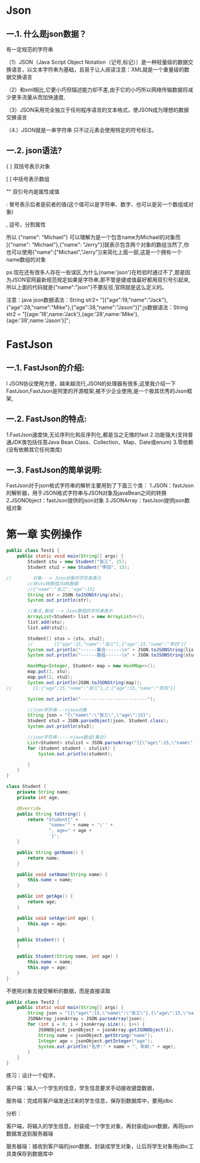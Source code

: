 # Json

## 一.1. 什么是json数据？

有一定规范的字符串

（1）JSON（Java Script Object Notation（记号,标记））是一种轻量级的数据交换语言，以文本字符串为基础，且易于让人阅读注意：XML就是一个重量级的数据交换语言

（2）和xml相比,它更小巧但描述能力却不差,由于它的小巧所以网络传输数据将减少更多流量从而加快速度,   

（3）JSON采用完全独立于任何程序语言的文本格式，使JSON成为理想的数据交换语言  

（4.）JSON就是一串字符串 只不过元素会使用特定的符号标注。

## 一.2. **json语法?**

 { } 双括号表示对象

[ ] 中括号表示数组

"" 双引号内是属性或值

: 冒号表示后者是前者的值(这个值可以是字符串、数字、也可以是另一个数组或对象)

, 逗号，分割属性

所以 {"name": "Michael"} 可以理解为是一个包含name为Michael的对象而[{"name": "Michael"},{"name": "Jerry"}]就表示包含两个对象的数组当然了,你也可以使用{"name":["Michael","Jerry"]}来简化上面一部,这是一个拥有一个name数组的对象

ps:现在还有很多人存在一些误区,为什么{name:'json'}在检验时通过不了,那是因为JSON官网最新规范规定如果是字符串,那不管是键或值最好都用双引号引起来,所以上面的代码就是{"name":"json"}不要反驳,官网就是这么定义的。

 注意：java json数据语法：String str2= "[{\"age\":19,\"name\":\"Jack\"},{\"age\":28,\"name\":\"Mike\"},{\"age\":38,\"name\":\"Jason\"}]";js数据语法：String str2 = "[{age:'18',name:'Jack'},{age:'28',name:'Mike'},{age:'38',name:'Jason'}]"; 





# FastJson

## 一.1. **FastJson的介绍:**

l JSON协议使用方便，越来越流行,JSON的处理器有很多,这里我介绍一下FastJson,FastJson是阿里的开源框架,被不少企业使用,是一个极其优秀的Json框架,

## 一.2. **FastJson的特点:**

1.FastJson速度快,无论序列化和反序列化,都是当之无愧的fast 
		2.功能强大(支持普通JDK类包括任意Java Bean Class、Collection、Map、Date或enum) 
		3.零依赖(没有依赖其它任何类库)

## 一.3. **FastJson的简单说明:**

FastJson对于json格式字符串的解析主要用到了下面三个类： 
	1.JSON：fastJson的解析器，用于JSON格式字符串与JSON对象及javaBean之间的转换 
	2.JSONObject：fastJson提供的json对象 
	3.JSONArray：fastJson提供json数组对象





# 第一章 实例操作

~~~java
public class Test1 {
    public static void main(String[] args) {
        Student stu = new Student("张三", 15);
        Student stu2 = new Student("李四", 15);

//        对象---> Json对象的字符串表示
        //将stu转换成JSON数据
        //{"name":"张三","age":15}
        String str = JSON.toJSONString(stu);
        System.out.println(str);

        //集合,数组 --> Json数组的字符串表示
        ArrayList<Student> list = new ArrayList<>();
        list.add(stu);
        list.add(stu2);

        Student[] stus = {stu, stu2};
        //        [{"age":15,"name":"张三"},{"age":15,"name":"李四"}]
        System.out.println("------集合------\n" + JSON.toJSONString(list));
        System.out.println("------数组------\n" + JSON.toJSONString(stus));

        HashMap<Integer, Student> map = new HashMap<>();
        map.put(1, stu);
        map.put(2, stu2);
        System.out.println(JSON.toJSONString(map));
//        {1:{"age":15,"name":"张三"},2:{"age":15,"name":"李四"}}

        System.out.println("-------------------------");

        //json字符串--->java对象
        String json = "{\"name\":\"张三\",\"age\":15}";
        Student stu3 = JSON.parseObject(json, Student.class);
        System.out.println(stu3);

        //json字符串----->java数组(集合)
        List<Student> stulist = JSON.parseArray("[{\"age\":15,\"name\":\"张三\"},{\"age\":15,\"name\":\"李四\"}]", Student.class);
        for (Student student : stulist) {
            System.out.println(student);

        }
    }
}

class Student {
    private String name;
    private int age;

    @Override
    public String toString() {
        return "Student{" +
                "name='" + name + '\'' +
                ", age=" + age +
                '}';
    }

    public String getName() {
        return name;
    }

    public void setName(String name) {
        this.name = name;
    }

    public int getAge() {
        return age;
    }

    public void setAge(int age) {
        this.age = age;
    }

    public Student() {
    }

    public Student(String name, int age) {
        this.name = name;
        this.age = age;
    }
}
~~~





不使用对象去接受解析的数据，而是直接读取

~~~java
public class Test2 {
    public static void main(String[] args) {
        String json = "[{\"age\":15,\"name\":\"张三\"},{\"age\":15,\"name\":\"李四\"}]";
        JSONArray jsonArray = JSON.parseArray(json);
        for (int i = 0; i < jsonArray.size(); i++) {
            JSONObject jsonObject = jsonArray.getJSONObject(i);
            String name = jsonObject.getString("name");
            Integer age = jsonObject.getInteger("age");
            System.out.println("名字:" + name + ", 年龄:" + age);
        }
    }
}
~~~









练习：设计一个程序，

客户端：输入一个学生的信息，学生信息要求手动接收键盘数据，

 

服务端：完成将客户端发送过来的学生信息，保存到数据库中，要用jdbc

 

分析：

客户端，将输入的学生信息，封装成一个学生对象，再封装成json数据，再将json数据发送到服务器端

服务器端：接收到客户端的json数据，封装成学生对象，让后将学生对象用jdbc工具类保存到数据库中

~~~java
~~~

